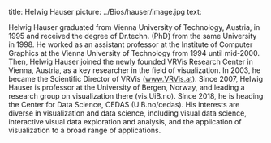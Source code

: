 title: Helwig Hauser
picture: ../Bios/hauser/image.jpg
text: 

Helwig Hauser graduated from Vienna University of Technology, Austria, in 1995 and received the degree of Dr.techn. (PhD) from the same University in 1998.  He worked as an assistant professor at the Institute of Computer Graphics at the Vienna University of Technology from 1994 until mid-2000.  Then, Helwig Hauser joined the newly founded VRVis Research Center in Vienna, Austria, as a key researcher in the field of visualization.  In 2003, he became the Scientific Director of VRVis (www.VRVis.at).  Since 2007, Helwig Hauser is professor at the University of Bergen, Norway, and leading a research group on visualization there (vis.UiB.no).  Since 2018, he is heading the Center for Data Science, CEDAS (UiB.no/cedas).  His interests are diverse in visualization and data science, including visual data science, interactive visual data exploration and analysis, and the application of visualization to a broad range of applications. 